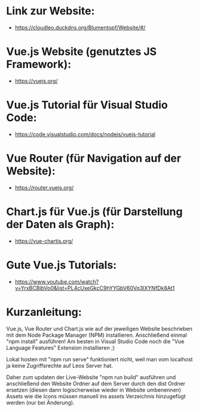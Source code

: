 # Link zur Website:
  - https://cloudleo.duckdns.org/Blumentopf/Website/#/

# Vue.js Website (genutztes JS Framework):
  - https://vuejs.org/

# Vue.js Tutorial für Visual Studio Code:
  - https://code.visualstudio.com/docs/nodejs/vuejs-tutorial

# Vue Router (für Navigation auf der Website):
  - https://router.vuejs.org/

# Chart.js für Vue.js (für Darstellung der Daten als Graph):
  - https://vue-chartjs.org/

# Gute Vue.js Tutorials:
  - https://www.youtube.com/watch?v=YrxBCBibVo0&list=PL4cUxeGkcC9hYYGbV60Vq3IXYNfDk8At1

# Kurzanleitung:

Vue.js, Vue Router und Chart.js wie auf der jeweiligen Website beschrieben mit dem
Node Package Manager (NPM) installieren.
Anschließend einmal "npm install" ausführen!
Am besten in Visual Studio Code noch die "Vue Language Features" Extension installieren ;)

Lokal hosten mit "npm run serve" funktioniert nicht, weil man vom localhost ja keine Zugriffsrechte
auf Leos Server hat.

Daher zum updaten der Live-Website "npm run build" ausführen und anschließend den Website Ordner
auf dem Server durch den dist Ordner ersetzen (diesen dann logischerweise wieder in Website umbenennen)
Assets wie die Icons müssen manuell ins assets Verzeichnis hinzugefügt werden (nur bei Änderung).
